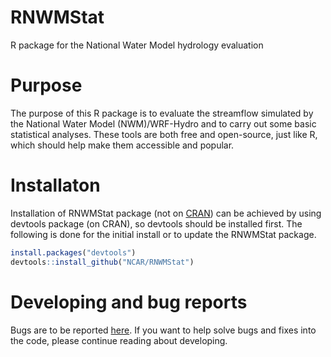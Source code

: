 # RNWMStat
R package for the National Water Model hydrology evaluation

# Purpose
The purpose of this R package is to evaluate the streamflow simulated 
by the National Water Model (NWM)/WRF-Hydro and to carry out some basic 
statistical analyses.  These tools are both free and open-source, 
just like R, which should help make them accessible and popular.
# Installaton

Installation of RNWMStat package (not on [CRAN](http://cran.r-project.org/)) can be achieved by using devtools package (on CRAN), so devtools should be installed
first. The following is done for the initial install or to update the
RNWMStat package.

``` r
install.packages("devtools")
devtools::install_github("NCAR/RNWMStat")
```

# Developing and bug reports

Bugs are to be reported
[here](https://github.com/NCAR/RNWMStats/issues). If you want to help
solve bugs and fixes into the code, please continue reading about
developing.

